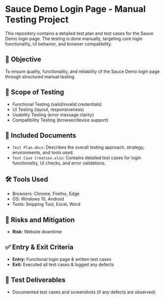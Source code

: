 # Sauce Demo Login Page - Manual Testing Project

This repository contains a detailed test plan and test cases for the Sauce Demo login page. The testing is done manually, targeting core login functionality, UI behavior, and browser compatibility.

## 📌 Objective
To ensure quality, functionality, and reliability of the Sauce Demo login page through structured manual testing.

## 🧪 Scope of Testing
- Functional Testing (valid/invalid credentials)
- UI Testing (layout, responsiveness)
- Usability Testing (error message clarity)
- Compatibility Testing (browser/device support)

## 📄 Included Documents
- `Test Plan.docx`: Describes the overall testing approach, strategy, environments, and tools used.
- `Test Case Creation.xlsx`: Contains detailed test cases for login functionality, UI checks, and error validations.

## 🛠️ Tools Used
- Browsers: Chrome, Firefox, Edge
- OS: Windows 10, Android
- Tools: Snipping Tool, Excel, Word

## 🚧 Risks and Mitigation
- **Risk:** Website downtime

## ✅ Entry & Exit Criteria
- **Entry:** Functional login page & written test cases
- **Exit:** Executed all test cases & logged any defects

## 📎 Test Deliverables
- Documented test cases and screenshots (if any defects are observed)


